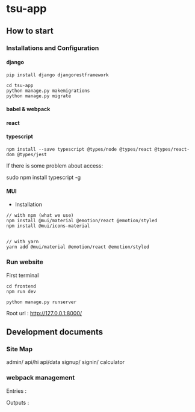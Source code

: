 # tsu-app

## How to start

### Installations and Configuration

#### django

```
pip install django djangorestframework
```

```
cd tsu-app
python manage.py makemigrations
python manage.py migrate
```


#### babel \& webpack


#### react


#### typescript 
```
npm install --save typescript @types/node @types/react @types/react-dom @types/jest
```

If there is some problem about access:

sudo npm install typescript -g


#### MUI

* Installation
```
// with npm (what we use)
npm install @mui/material @emotion/react @emotion/styled
npm install @mui/icons-material


// with yarn
yarn add @mui/material @emotion/react @emotion/styled
```

### Run website

First terminal
```
cd frontend
npm run dev
```

```
python manage.py runserver
```

Root url : http://127.0.0.1:8000/

## Development documents

### Site Map


admin/
api/hi
api/data
signup/
signin/
calculator


### webpack management

Entries : 


Outputs :





